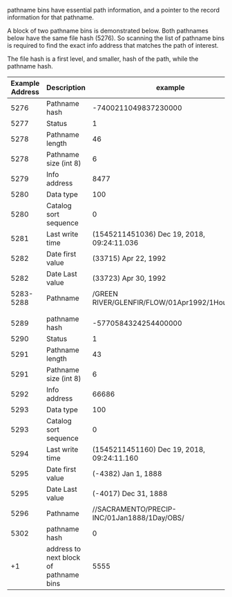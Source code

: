 ﻿pathname bins have essential path information, and a pointer to the record information for that pathname.

A block of two pathname bins is demonstrated below. Both pathnames below have the same file hash (5276). So scanning the list of pathname bins is required to find the exact info address that matches the path of interest.

 The file hash is a first level, and smaller, hash of the path, while the pathname hash.




| Example Address| Description | example |
| --- | ----------- | --|
|5276|Pathname hash|-7400211049837230000|
|5277|Status|1|
|5278|Pathname length|46|
|5278|Pathname size (int 8)|6|
|5279|Info address|8477|
|5280|Data type|100|
|5280|Catalog sort sequence|0|
|5281|Last write time|(1545211451036)   Dec 19, 2018, 09:24:11.036|
|5282|Date first value|(33715)   Apr 22, 1992|
|5282|Date Last value|(33723)   Apr 30, 1992|
|5283-5288|Pathname|/GREEN RIVER/GLENFIR/FLOW/01Apr1992/1Hour/OBS/  |
|||
|||
|5289|pathname hash|-5770584324254400000|
|5290|Status|1|
|5291|Pathname length|43|
|5291|Pathname size (int 8)|6|
|5292|Info address|66686|
|5293|Data type|100|
|5293|Catalog sort sequence|0|
|5294|Last write time|(1545211451160)   Dec 19, 2018, 09:24:11.160|
|5295|Date first value|(-4382)   Jan 1, 1888|
|5295|Date Last value|(-4017)   Dec 31, 1888|
|5296|Pathname|//SACRAMENTO/PRECIP-INC/01Jan1888/1Day/OBS/     |
|5302|pathname hash|0|
|+1| address to next block of pathname bins|5555|
